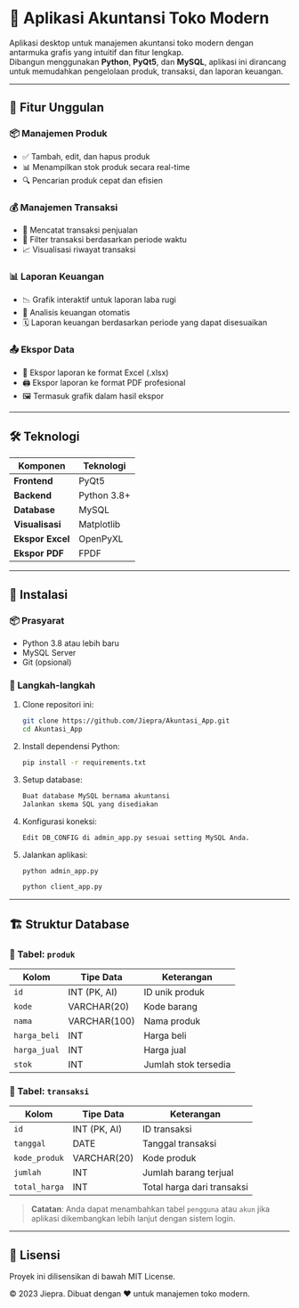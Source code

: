 # 🏪 Aplikasi Akuntansi Toko Modern

Aplikasi desktop untuk manajemen akuntansi toko modern dengan antarmuka grafis yang intuitif dan fitur lengkap.  
Dibangun menggunakan **Python**, **PyQt5**, dan **MySQL**, aplikasi ini dirancang untuk memudahkan pengelolaan produk, transaksi, dan laporan keuangan.

---

## 🌟 Fitur Unggulan

### 📦 Manajemen Produk
- ✅ Tambah, edit, dan hapus produk
- 📊 Menampilkan stok produk secara real-time
- 🔍 Pencarian produk cepat dan efisien

### 💰 Manajemen Transaksi
- 🧾 Mencatat transaksi penjualan
- 📅 Filter transaksi berdasarkan periode waktu
- 📈 Visualisasi riwayat transaksi

### 📊 Laporan Keuangan
- 📉 Grafik interaktif untuk laporan laba rugi
- 🔢 Analisis keuangan otomatis
- 🗓️ Laporan keuangan berdasarkan periode yang dapat disesuaikan

### 📤 Ekspor Data
- 📄 Ekspor laporan ke format Excel (.xlsx)
- 🖨️ Ekspor laporan ke format PDF profesional
- 🖼️ Termasuk grafik dalam hasil ekspor

---

## 🛠️ Teknologi

| Komponen       | Teknologi     |
|----------------|----------------|
| **Frontend**   | PyQt5          |
| **Backend**    | Python 3.8+    |
| **Database**   | MySQL          |
| **Visualisasi**| Matplotlib     |
| **Ekspor Excel**| OpenPyXL      |
| **Ekspor PDF** | FPDF           |

---

## 🚀 Instalasi

### 📦 Prasyarat
- Python 3.8 atau lebih baru
- MySQL Server
- Git (opsional)

### 🔧 Langkah-langkah
1. Clone repositori ini:
   ```bash
   git clone https://github.com/Jiepra/Akuntasi_App.git
   cd Akuntasi_App
2. Install dependensi Python:
   ```bash
   pip install -r requirements.txt
3. Setup database:
   ```bash
   Buat database MySQL bernama akuntansi
   Jalankan skema SQL yang disediakan
4. Konfigurasi koneksi:
   ```bash
   Edit DB_CONFIG di admin_app.py sesuai setting MySQL Anda.
6. Jalankan aplikasi:
   ```bash
   python admin_app.py

   python client_app.py

---

## 🏗️ Struktur Database

### 📑 Tabel: `produk`
| Kolom        | Tipe Data     | Keterangan              |
|--------------|---------------|--------------------------|
| `id`         | INT (PK, AI)  | ID unik produk           |
| `kode`       | VARCHAR(20)   | Kode barang              |
| `nama`       | VARCHAR(100)  | Nama produk              |
| `harga_beli` | INT           | Harga beli               |
| `harga_jual` | INT           | Harga jual               |
| `stok`       | INT           | Jumlah stok tersedia     |

### 📑 Tabel: `transaksi`
| Kolom          | Tipe Data     | Keterangan                    |
|----------------|---------------|--------------------------------|
| `id`           | INT (PK, AI)  | ID transaksi                   |
| `tanggal`      | DATE          | Tanggal transaksi              |
| `kode_produk`  | VARCHAR(20)   | Kode produk                    |
| `jumlah`       | INT           | Jumlah barang terjual          |
| `total_harga`  | INT           | Total harga dari transaksi     |

> **Catatan**: Anda dapat menambahkan tabel `pengguna` atau `akun` jika aplikasi dikembangkan lebih lanjut dengan sistem login.

---

## 📜 Lisensi
Proyek ini dilisensikan di bawah MIT License.

© 2023 Jiepra. Dibuat dengan ❤️ untuk manajemen toko modern.
